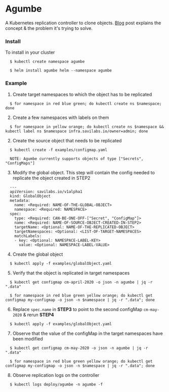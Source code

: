 # Agumbe
A Kubernetes replication controller to clone objects. [Blog](https://medium.com/@savvythrough/agumbe-a-kubernetes-operator-to-create-globalsecrets-f73c19103141?source=friends_link&sk=ea432e64dba40cecbe17618e58e4c656) post explains the concept & the problem it's trying to solve.

### Install
To install in your cluster
```
  $ kubectl create namespace agumbe

  $ helm install agumbe helm --namespace agumbe
```

### Example
1. Create target namespaces to which the object has to be replicated
```
  $ for namespace in red blue green; do kubectl create ns $namespace; done
```
2. Create a few namespaces with labels on them
```
  $ for namespace in yellow orange; do kubectl create ns $namespace && kubectl label ns $namespace infra.savilabs.io/owner=admin; done
```
2. Create the source object that needs to be replicated
```
  $ kubectl create -f examples/configmap.yaml

  NOTE: Agumbe currently supports objects of type ["Secrets", "ConfigMaps"]
```
3. Modify the global object. This step will contain the config needed to replicate the object created in STEP2
```
  ---
  apiVersion: savilabs.io/v1alpha1
  kind: GlobalObject
  metadata:
    name: <Required: NAME-OF-THE-GLOBAL-OBJECT>
    namespace: <Required: NAMESPACE>
  spec:
    type: <Required: CAN-BE-ONE-OFF-["Secret", "ConfigMap"]>
    name: <Required: NAME-OF-SOURCE-OBJECT-CREATED-IN-STEP2>
    targetName: <Optional: NAME-OF-THE-REPLICATED-OBJECT>
    targetNamespaces: <Optional: <LIST-OF-TARGET-NAMESPACES>
    matchLabels:
    - key: <Optional: NAMESPACE-LABEL-KEY>
      value: <Optional: NAMESPACE-LABEL-VALUE>
```
4. Create the global object
```
  $ kubectl apply -f examples/globalObject.yaml
```
5. Verify that the object is replicated in target namespaces
```
  $ kubectl get configmap cm-april-2020 -o json -n agumbe | jq -r ".data"

  $ for namespace in red blue green yellow orange; do kubectl get configmap my-configmap -o json -n $namespace | jq -r ".data"; done
```
6. Replace `spec.name` in **STEP3** to point to the second configMap `cm-may-2020` & rerun **STEP4**
```
  $ kubectl apply -f examples/globalObject.yaml
```
7. Observe that the value of the configMap in the target namespaces have been modified
```
  $ kubectl get configmap cm-may-2020 -o json -n agumbe | jq -r ".data"
  
  $ for namespace in red blue green yellow orange; do kubectl get configmap my-configmap -o json -n $namespace | jq -r ".data"; done
```
8. Observe replication logs on the controller
```
  $ kubectl logs deploy/agumbe -n agumbe -f
```
